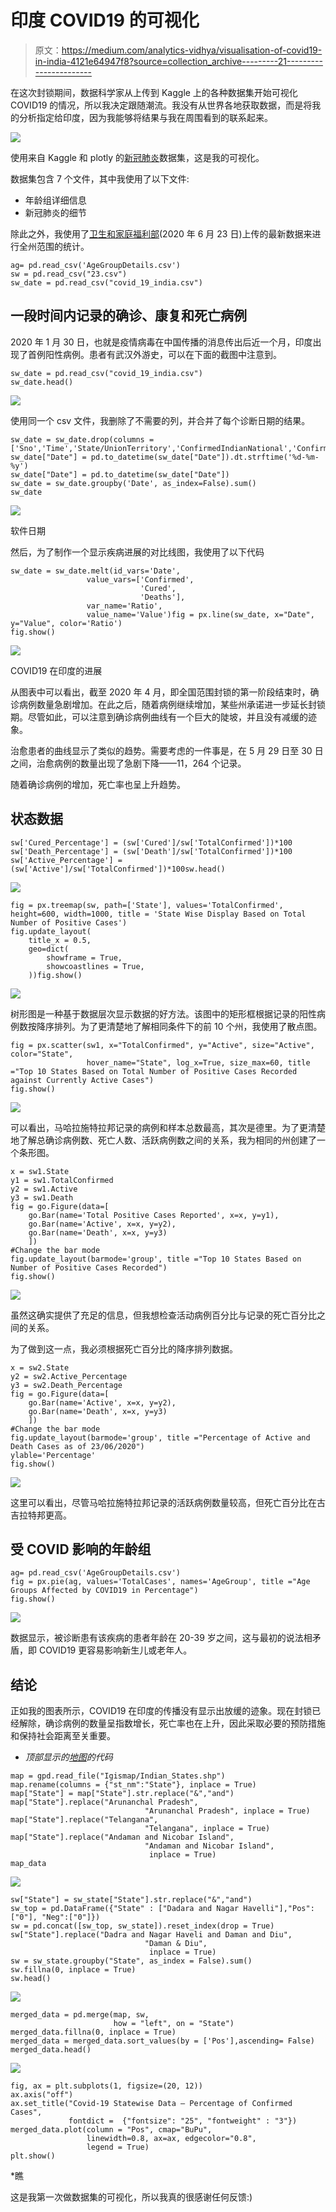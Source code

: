 # 印度 COVID19 的可视化

> 原文：<https://medium.com/analytics-vidhya/visualisation-of-covid19-in-india-4121e64947f8?source=collection_archive---------21----------------------->

在这次封锁期间，数据科学家从上传到 Kaggle 上的各种数据集开始可视化 COVID19 的情况，所以我决定跟随潮流。我没有从世界各地获取数据，而是将我的分析指定给印度，因为我能够将结果与我在周围看到的联系起来。

![](img/909ba9f66c92b325f557dedb6adbc70f.png)

使用来自 Kaggle 和 plotly 的[新冠肺炎](https://www.kaggle.com/sudalairajkumar/covid19-in-india?select=IndividualDetails.csv)数据集，这是我的可视化。

数据集包含 7 个文件，其中我使用了以下文件:

*   年龄组详细信息
*   新冠肺炎的细节

除此之外，我使用了[卫生和家庭福利部](https://www.mohfw.gov.in)(2020 年 6 月 23 日)上传的最新数据来进行全州范围的统计。

```
ag= pd.read_csv('AgeGroupDetails.csv')
sw = pd.read_csv("23.csv")
sw_date = pd.read_csv("covid_19_india.csv")
```

## 一段时间内记录的确诊、康复和死亡病例

2020 年 1 月 30 日，也就是疫情病毒在中国传播的消息传出后近一个月，印度出现了首例阳性病例。患者有武汉外游史，可以在下面的截图中注意到。

```
sw_date = pd.read_csv("covid_19_india.csv")
sw_date.head()
```

![](img/68a0a1569709b03719ee485099401df1.png)

使用同一个 csv 文件，我删除了不需要的列，并合并了每个诊断日期的结果。

```
sw_date = sw_date.drop(columns = ['Sno','Time','State/UnionTerritory','ConfirmedIndianNational','ConfirmedForeignNational'])
sw_date["Date"] = pd.to_datetime(sw_date["Date"]).dt.strftime('%d-%m-%y')
sw_date["Date"] = pd.to_datetime(sw_date["Date"])
sw_date = sw_date.groupby('Date', as_index=False).sum()
sw_date
```

![](img/7aa2c950cff17ba2d3a78d664a63a864.png)

软件日期

然后，为了制作一个显示疾病进展的对比线图，我使用了以下代码

```
sw_date = sw_date.melt(id_vars='Date', 
                 value_vars=['Confirmed', 
                             'Cured', 
                             'Deaths'], 
                 var_name='Ratio', 
                 value_name='Value')fig = px.line(sw_date, x="Date", y="Value", color='Ratio')
fig.show()
```

![](img/9e7e5ead707b3b399e93a51f51603faa.png)

COVID19 在印度的进展

从图表中可以看出，截至 2020 年 4 月，即全国范围封锁的第一阶段结束时，确诊病例数量急剧增加。在此之后，随着病例继续增加，某些州承诺进一步延长封锁期。尽管如此，可以注意到确诊病例曲线有一个巨大的陡坡，并且没有减缓的迹象。

治愈患者的曲线显示了类似的趋势。需要考虑的一件事是，在 5 月 29 日至 30 日之间，治愈病例的数量出现了急剧下降——11，264 个记录。

随着确诊病例的增加，死亡率也呈上升趋势。

## 状态数据

```
sw['Cured_Percentage'] = (sw['Cured']/sw['TotalConfirmed'])*100
sw['Death_Percentage'] = (sw['Death']/sw['TotalConfirmed'])*100
sw['Active_Percentage'] = (sw['Active']/sw['TotalConfirmed'])*100sw.head()
```

![](img/dabb299e7686fd2643fcfc0abd243ee7.png)

```
fig = px.treemap(sw, path=['State'], values='TotalConfirmed', height=600, width=1000, title = 'State Wise Display Based on Total Number of Positive Cases')
fig.update_layout(
    title_x = 0.5,
    geo=dict(
        showframe = True,
        showcoastlines = True,
    ))fig.show()
```

![](img/b97ec8b26f3c73a72a738a7450cc4f72.png)

树形图是一种基于数据层次显示数据的好方法。该图中的矩形框根据记录的阳性病例数按降序排列。为了更清楚地了解相同条件下的前 10 个州，我使用了散点图。

```
fig = px.scatter(sw1, x="TotalConfirmed", y="Active", size="Active", color="State",
                 hover_name="State", log_x=True, size_max=60, title ="Top 10 States Based on Total Number of Positive Cases Recorded against Currently Active Cases")
fig.show()
```

![](img/0eeb139c1f7b7404feff6a356fcfd87f.png)

可以看出，马哈拉施特拉邦记录的病例和样本总数最高，其次是德里。为了更清楚地了解总确诊病例数、死亡人数、活跃病例数之间的关系，我为相同的州创建了一个条形图。

```
x = sw1.State
y1 = sw1.TotalConfirmed
y2 = sw1.Active
y3 = sw1.Death
fig = go.Figure(data=[
    go.Bar(name='Total Positive Cases Reported', x=x, y=y1),
    go.Bar(name='Active', x=x, y=y2),
    go.Bar(name='Death', x=x, y=y3)
    ])
#Change the bar mode
fig.update_layout(barmode='group', title ="Top 10 States Based on Number of Positive Cases Recorded")
fig.show()
```

![](img/1769872dcee2d0215f85688a9f6ab79f.png)

虽然这确实提供了充足的信息，但我想检查活动病例百分比与记录的死亡百分比之间的关系。

为了做到这一点，我必须根据死亡百分比的降序排列数据。

```
x = sw2.State
y2 = sw2.Active_Percentage
y3 = sw2.Death_Percentage
fig = go.Figure(data=[
    go.Bar(name='Active', x=x, y=y2),
    go.Bar(name='Death', x=x, y=y3)
    ])
#Change the bar mode
fig.update_layout(barmode='group', title ="Percentage of Active and Death Cases as of 23/06/2020")
ylable='Percentage'
fig.show()
```

![](img/086ee44b77b6b5687df43bdc97575e70.png)

这里可以看出，尽管马哈拉施特拉邦记录的活跃病例数量较高，但死亡百分比在古吉拉特邦更高。

## 受 COVID 影响的年龄组

```
ag= pd.read_csv('AgeGroupDetails.csv')
fig = px.pie(ag, values='TotalCases', names='AgeGroup', title ="Age Groups Affected by COVID19 in Percentage")
fig.show()
```

![](img/1f16bba15de99e602b9078ca17517cd1.png)

数据显示，被诊断患有该疾病的患者年龄在 20-39 岁之间，这与最初的说法相矛盾，即 COVID19 更容易影响新生儿或老年人。

## 结论

正如我的图表所示，COVID19 在印度的传播没有显示出放缓的迹象。现在封锁已经解除，确诊病例的数量呈指数增长，死亡率也在上升，因此采取必要的预防措施和保持社会距离至关重要。

*   *顶部显示的[地图](https://www.igismap.com/download-india-boundary-shapefile-free-states-boundary-assembly-constituencies-village-boundaries/)的代码*

```
map = gpd.read_file("Igismap/Indian_States.shp")
map.rename(columns = {"st_nm":"State"}, inplace = True)
map["State"] = map["State"].str.replace("&","and")
map["State"].replace("Arunanchal Pradesh",
                              "Arunanchal Pradesh", inplace = True)
map["State"].replace("Telangana", 
                              "Telangana", inplace = True)
map["State"].replace("Andaman and Nicobar Island", 
                              "Andaman and Nicobar Island", 
                               inplace = True)
map_data
```

![](img/4313b8a666716b3f5037fe41c352e64d.png)

```
sw["State"] = sw_state["State"].str.replace("&","and")
sw_top = pd.DataFrame({"State" : ["Dadara and Nagar Havelli"],"Pos":["0"], "Neg":["0"]})
sw = pd.concat([sw_top, sw_state]).reset_index(drop = True)
sw["State"].replace("Dadra and Nagar Haveli and Daman and Diu", 
                              "Daman & Diu", 
                               inplace = True)
sw = sw_state.groupby("State", as_index = False).sum()
sw.fillna(0, inplace = True)
sw.head()
```

![](img/48007daa8caf04e33ec2c61b45866b16.png)

```
merged_data = pd.merge(map, sw, 
                       how = "left", on = "State")
merged_data.fillna(0, inplace = True)
merged_data = merged_data.sort_values(by = ['Pos'],ascending= False)
merged_data.head()
```

![](img/ee5dd781271374b1f5e8d702dd9c24f9.png)

```
fig, ax = plt.subplots(1, figsize=(20, 12))
ax.axis("off")
ax.set_title("Covid-19 Statewise Data — Percentage of Confirmed Cases", 
             fontdict =  {"fontsize": "25", "fontweight" : "3"})
merged_data.plot(column = "Pos", cmap="BuPu", 
                 linewidth=0.8, ax=ax, edgecolor="0.8", 
                 legend = True)
plt.show()
```

*瞧

这是我第一次做数据集的可视化，所以我真的很感谢任何反馈:)